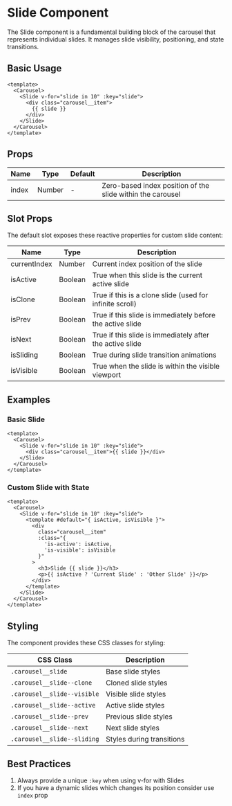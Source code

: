 # Slide Component

The Slide component is a fundamental building block of the carousel that represents individual slides. It manages slide visibility, positioning, and state transitions.

## Basic Usage

```vue
<template>
  <Carousel>
    <Slide v-for="slide in 10" :key="slide">
      <div class="carousel__item">
        {{ slide }}
      </div>
    </Slide>
  </Carousel>
</template>
```

## Props

| Name  | Type   | Default | Description                                                |
| ----- | ------ | ------- | ---------------------------------------------------------- |
| index | Number | -       | Zero-based index position of the slide within the carousel |

## Slot Props

The default slot exposes these reactive properties for custom slide content:

| Name         | Type    | Description                                               |
| ------------ | ------- | --------------------------------------------------------- |
| currentIndex | Number  | Current index position of the slide                       |
| isActive     | Boolean | True when this slide is the current active slide          |
| isClone      | Boolean | True if this is a clone slide (used for infinite scroll)  |
| isPrev       | Boolean | True if this slide is immediately before the active slide |
| isNext       | Boolean | True if this slide is immediately after the active slide  |
| isSliding    | Boolean | True during slide transition animations                   |
| isVisible    | Boolean | True when the slide is within the visible viewport        |

## Examples

### Basic Slide

```vue
<template>
  <Carousel>
    <Slide v-for="slide in 10" :key="slide">
      <div class="carousel__item">{{ slide }}</div>
    </Slide>
  </Carousel>
</template>
```

### Custom Slide with State

```vue
<template>
  <Carousel>
    <Slide v-for="slide in 10" :key="slide">
      <template #default="{ isActive, isVisible }">
        <div 
          class="carousel__item"
          :class="{
            'is-active': isActive,
            'is-visible': isVisible
          }"
        >
          <h3>Slide {{ slide }}</h3>
          <p>{{ isActive ? 'Current Slide' : 'Other Slide' }}</p>
        </div>
      </template>
    </Slide>
  </Carousel>
</template>
```

## Styling

The component provides these CSS classes for styling:

| CSS Class                   | Description               |
| --------------------------- | ------------------------- |
| `.carousel__slide`          | Base slide styles         |
| `.carousel__slide--clone`   | Cloned slide styles       |
| `.carousel__slide--visible` | Visible slide styles      |
| `.carousel__slide--active`  | Active slide styles       |
| `.carousel__slide--prev`    | Previous slide styles     |
| `.carousel__slide--next`    | Next slide styles         |
| `.carousel__slide--sliding` | Styles during transitions |

## Best Practices

1. Always provide a unique `:key` when using v-for with Slides
2. If you have a dynamic slides which changes its position consider use `index` prop
